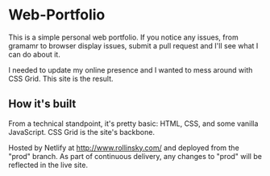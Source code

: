 # Web-Portfolio
This is a simple personal web portfolio. If you notice any issues, from gramamr to browser display issues, submit a pull request and I'll see what I can do about it.

I needed to update my online presence and I wanted to mess around with CSS Grid. This site is the result.

## How it's built
From a technical standpoint, it's pretty basic: HTML, CSS, and some vanilla JavaScript. CSS Grid is the site's backbone.

Hosted by Netlify at http://www.rollinsky.com/ and deployed from the "prod" branch. As part of continuous delivery, any changes to "prod" will be reflected in the live site.
